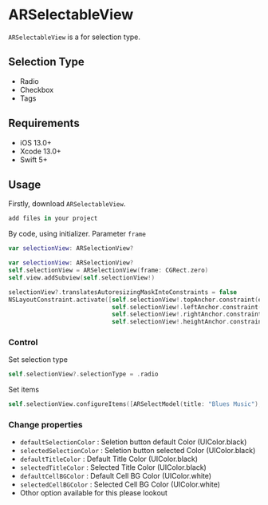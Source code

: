 # ARSelectableView

`ARSelectableView` is a for selection type.


## Selection Type
- Radio
- Checkbox
- Tags

## Requirements

- iOS 13.0+
- Xcode 13.0+
- Swift 5+

## Usage

Firstly, download `ARSelectableView`.

```swift
add files in your project
```
By code, using initializer. Parameter `frame`

```swift
var selectionView: ARSelectionView?
```

```swift
var selectionView: ARSelectionView?
self.selectionView = ARSelectionView(frame: CGRect.zero)
self.view.addSubview(self.selectionView!)

selectionView?.translatesAutoresizingMaskIntoConstraints = false
NSLayoutConstraint.activate([self.selectionView!.topAnchor.constraint(equalTo: view.safeAreaLayoutGuide.topAnchor),
                             self.selectionView!.leftAnchor.constraint(equalTo: view.leftAnchor),
                             self.selectionView!.rightAnchor.constraint(equalTo: view.rightAnchor),
                             self.selectionView!.heightAnchor.constraint(equalToConstant: UIScreen.main.bounds.size.height/2)])
```
### Control

Set selection type
```swift
self.selectionView?.selectionType = .radio 
```

Set items 


```swift
self.selectionView.configureItems([ARSelectModel(title: "Blues Music"), ARSelectModel(title: "Jazz Music")])
```

### Change properties

- `defaultSelectionColor` : Seletion button default Color (UIColor.black)
- `selectedSelectionColor`  : Seletion button selected Color (UIColor.black)
- `defaultTitleColor` :  Default Title Color (UIColor.black)
- `selectedTitleColor` : Selected Title Color (UIColor.black)
- `defaultCellBGColor` : Default Cell BG Color (UIColor.white) 
- `selectedCellBGColor` : Selected Cell BG Color (UIColor.white)
- Othor option available for this please lookout  
